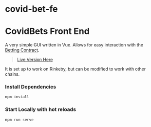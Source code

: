 # covid-bet-fe

# CovidBets Front End

A very simple GUI written in Vue. Allows for easy interaction with the [Betting Contract](../hardhat/contracts/Requester.sol).

> [Live Version Here](amplify.com)

It is set up to work on Rinkeby, but can be modified to work with other chains.

### Install Dependencies

```sh
npm install
```

### Start Locally with hot reloads

```sh
npm run serve
```
